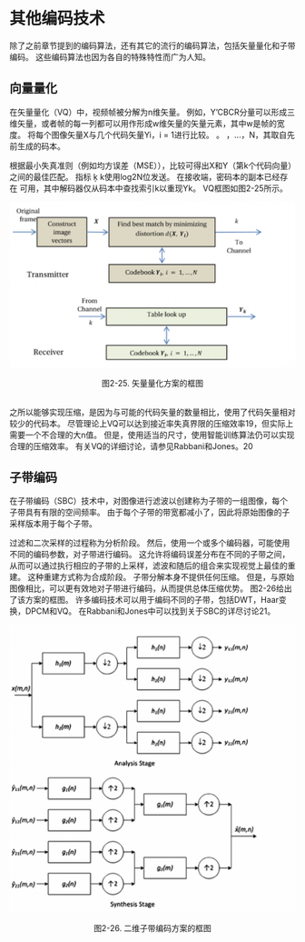 # 其他编码技术
除了之前章节提到的编码算法，还有其它的流行的编码算法，包括矢量量化和子带编码。 这些编码算法也因为各自的特殊特性而广为人知。

## 向量量化
在矢量量化（VQ）中，视频帧被分解为n维矢量。 例如，Y’CBCR分量可以形成三维矢量，或者帧的每一列都可以用作形成w维矢量的矢量元素，其中w是帧的宽度。 将每个图像矢量X与几个代码矢量Yi，i = 1进行比较。 。 ，...，N，其取自先前生成的码本。

根据最小失真准则（例如均方误差（MSE）），比较可得出X和Y（第k个代码向量）之间的最佳匹配。 指标
ķ
k使用log2N位发送。 在接收端，密码本的副本已经存在
可用，其中解码器仅从码本中查找索引k以重现Yk。 VQ框图如图2-25所示。

![](../images/2_25.png)
<center>图2-25. 矢量量化方案的框图</center>
<br>

之所以能够实现压缩，是因为与可能的代码矢量的数量相比，使用了代码矢量相对较少的代码本。 尽管理论上VQ可以达到接近率失真界限的压缩效率19，但实际上需要一个不合理的大n值。 但是，使用适当的尺寸，使用智能训练算法仍可以实现合理的压缩效率。 有关VQ的详细讨论，请参见Rabbani和Jones。20

## 子带编码

在子带编码（SBC）技术中，对图像进行滤波以创建称为子带的一组图像，每个子带具有有限的空间频率。 由于每个子带的带宽都减小了，因此将原始图像的子采样版本用于每个子带。

过滤和二次采样的过程称为分析阶段。 然后，使用一个或多个编码器，可能使用不同的编码参数，对子带进行编码。 这允许将编码误差分布在不同的子带之间，从而可以通过执行相应的子带的上采样，滤波和随后的组合来实现视觉上最佳的重建。 这种重建方式称为合成阶段。
子带分解本身不提供任何压缩。 但是，与原始图像相比，可以更有效地对子带进行编码，从而提供总体压缩优势。 图2-26给出了该方案的框图。 许多编码技术可以用于编码不同的子带，包括DWT，Haar变换，DPCM和VQ。 在Rabbani和Jones中可以找到关于SBC的详尽讨论21。

![](../images/2_26.png)
<center>图2-26. 二维子带编码方案的框图</center>
<br>

